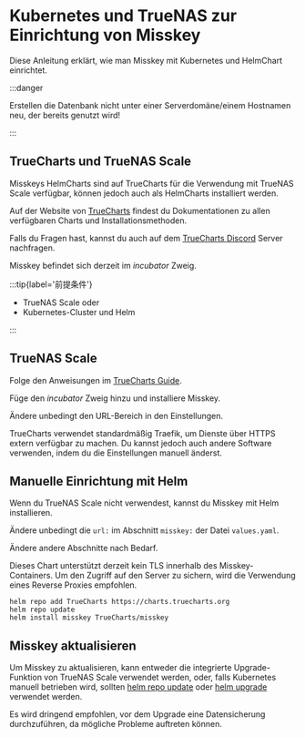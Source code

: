 # Kubernetes und TrueNAS zur Einrichtung von Misskey

Diese Anleitung erklärt, wie man Misskey mit Kubernetes und HelmChart einrichtet.

:::danger

Erstellen die Datenbank nicht unter einer Serverdomäne/einem Hostnamen neu, der bereits genutzt wird!

:::

## TrueCharts und TrueNAS Scale

Misskeys HelmCharts sind auf TrueCharts für die Verwendung mit TrueNAS Scale verfügbar, können jedoch auch als HelmCharts installiert werden.

Auf der Website von [TrueCharts](https://truecharts.org/charts/description_list) findest du Dokumentationen zu allen verfügbaren Charts und Installationsmethoden.

Falls du Fragen hast, kannst du auch auf dem [TrueCharts Discord](https://discord.gg/Ax9ZgzKx9t) Server nachfragen.

Misskey befindet sich derzeit im _incubator_ Zweig.

:::tip{label='前提条件'}

- TrueNAS Scale oder
- Kubernetes-Cluster und Helm

:::

## TrueNAS Scale

Folge den Anweisungen im [TrueCharts Guide](https://truecharts.org/manual/guides/Adding-TrueCharts/).

Füge den _incubator_ Zweig hinzu und installiere Misskey.

Ändere unbedingt den URL-Bereich in den Einstellungen.

TrueCharts verwendet standardmäßig Traefik, um Dienste über HTTPS extern verfügbar zu machen. Du kannst jedoch auch andere Software verwenden, indem du die Einstellungen manuell änderst.

## Manuelle Einrichtung mit Helm

Wenn du TrueNAS Scale nicht verwendest, kannst du Misskey mit Helm installieren.

Ändere unbedingt die `url:` im Abschnitt `misskey:` der Datei `values.yaml`.

Ändere andere Abschnitte nach Bedarf.

Dieses Chart unterstützt derzeit kein TLS innerhalb des Misskey-Containers. Um den Zugriff auf den Server zu sichern, wird die Verwendung eines Reverse Proxies empfohlen.

```
helm repo add TrueCharts https://charts.truecharts.org
helm repo update
helm install misskey TrueCharts/misskey
```

## Misskey aktualisieren

Um Misskey zu aktualisieren, kann entweder die integrierte Upgrade-Funktion von TrueNAS Scale verwendet werden, oder, falls Kubernetes manuell betrieben wird, sollten [helm repo update](https://helm.sh/docs/helm/helm_repo_update/) oder [helm upgrade](https://helm.sh/docs/helm/helm_upgrade/) verwendet werden.

Es wird dringend empfohlen, vor dem Upgrade eine Datensicherung durchzuführen, da mögliche Probleme auftreten können.
